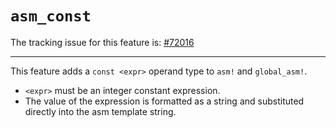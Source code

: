 # `asm_const`

The tracking issue for this feature is: [#72016]

[#72016]: https://github.com/rust-lang/rust/issues/72016

------------------------

This feature adds a `const <expr>` operand type to `asm!` and `global_asm!`.
- `<expr>` must be an integer constant expression.
- The value of the expression is formatted as a string and substituted directly into the asm template string.
